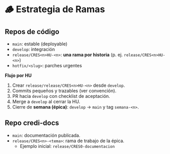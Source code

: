 # 🪵 Estrategia de Ramas

## Repos de **código**
- `main`: estable (deployable)
- `develop`: integración
- `release/CRES<n>HU-<n>`: **una rama por historia** (p. ej. `release/CRES<n>HU-<n>`)
- `hotfix/<slug>`: parches urgentes

**Flujo por HU**
1. Crear `release/release/CRES<n>HU-<n>` desde `develop`.
2. Commits pequeños y trazables (ver convención).
3. PR hacia `develop` con checklist de aceptación.
4. Merge a `develop` al cerrar la HU.
5. Cierre de **semana (épica)**: `develop` → `main` y tag `semana-<n>`.

## Repo **credi-docs**
- `main`: documentación publicada.
- `release/CRES<n>-<tema>`: rama de trabajo de la épica.
  - Ejemplo inicial: `release/CRES0-documentacion`
